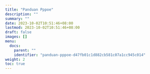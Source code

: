```yaml
---
title: "Panduan Pppoe"
description: ""
summary: ""
date: 2023-10-02T10:51:46+08:00
lastmod: 2023-10-02T10:51:46+08:00
draft: false
images: []
menu:
  docs:
    parent: ""
    identifier: "panduan-pppoe-d47fb01c1d882cb581c07a1cc945c014"
weight: 2
toc: true
---
```


